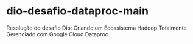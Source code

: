 # dio-desafio-dataproc-main
Resolução do desafio Dio: Criando um Ecossistema Hadoop Totalmente Gerenciado com Google Cloud Dataproc
